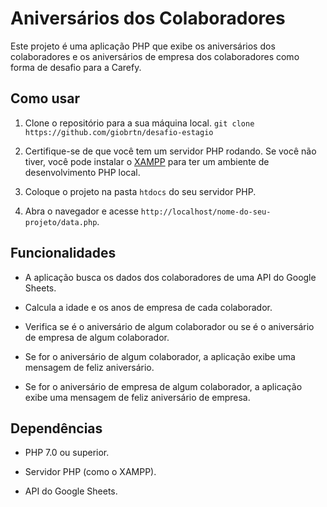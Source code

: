 # Aniversários dos Colaboradores

Este projeto é uma aplicação PHP que exibe os aniversários dos colaboradores e os aniversários de empresa dos colaboradores como forma de desafio para a Carefy.

## Como usar

1. Clone o repositório para a sua máquina local. `git clone https://github.com/giobrtn/desafio-estagio`

2. Certifique-se de que você tem um servidor PHP rodando. Se você não tiver, você pode instalar o [XAMPP](https://www.apachefriends.org/pt_br/index.html) para ter um ambiente de desenvolvimento PHP local.

3. Coloque o projeto na pasta `htdocs` do seu servidor PHP.

4. Abra o navegador e acesse `http://localhost/nome-do-seu-projeto/data.php`.

## Funcionalidades

- A aplicação busca os dados dos colaboradores de uma API do Google Sheets.

- Calcula a idade e os anos de empresa de cada colaborador.

- Verifica se é o aniversário de algum colaborador ou se é o aniversário de empresa de algum colaborador.

- Se for o aniversário de algum colaborador, a aplicação exibe uma mensagem de feliz aniversário.

- Se for o aniversário de empresa de algum colaborador, a aplicação exibe uma mensagem de feliz aniversário de empresa.

## Dependências

- PHP 7.0 ou superior.

- Servidor PHP (como o XAMPP).

- API do Google Sheets.
